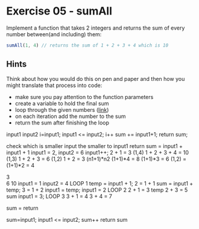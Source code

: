# Exercise 05 - sumAll

Implement a function that takes 2 integers and returns the sum of every number between(and including) them:

```javascript
sumAll(1, 4) // returns the sum of 1 + 2 + 3 + 4 which is 10
```


## Hints

Think about how you would do this on pen and paper and then how you might translate that process into code:
- make sure you pay attention to the function parameters
- create a variable to hold the final sum
- loop through the given numbers ([link](https://developer.mozilla.org/en-US/docs/Web/JavaScript/Guide/Loops_and_iteration))
- on each iteration add the number to the sum
- return the sum after finishing the loop

input1
input2
i=input1; input1 <= input2; i++
sum += input1+1;
return sum;

check which is smaller
input the smaller to input1
return sum = input1 + input1 + 1    input1 = 2, input2 = 6
input1++;   2 + 1 = 3
(1,4) 1 + 2 + 3 + 4 = 10
(1,3) 1 + 2 + 3 = 6
(1,2) 1 + 2 = 3
(n1+1)*n2
(1+1)*4 = 8
(1+1)*3 = 6
(1,2) = (1+1)*2 = 4


3               
6
10
input1 = 1
input2 = 4
LOOP 1
temp = input1 + 1;   2 = 1 + 1
sum = input1 + temp; 3 = 1 + 2
input1 = temp; input1 = 2
LOOP 2
2 + 1 = 3 temp
2 + 3 = 5 sum
input1 = 3;
LOOP 3
3 + 1 = 4
3 + 4 = 7





sum = return



sum=input1; input1 <= input2; sum++
return sum